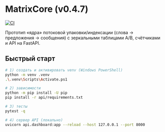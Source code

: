# MatrixCore (v0.4.7)

[![CI](https://github.com/phongpingphongdgf/MatrixCore/actions/workflows/ci.yml/badge.svg)](https://github.com/phongpingphongdgf/MatrixCore/actions/workflows/ci.yml)

Прототип «ядра» потоковой упаковки/индексации (слова → предложения → сообщения) с зеркальными таблицами A/B, счётчиками и API на FastAPI.

## Быстрый старт
```bash
# 1) создать и активировать venv (Windows PowerShell)
python -m venv .venv
.\.venv\Scripts\Activate.ps1

# 2) зависимости
python -m pip install -U pip
pip install -r api/requirements.txt

# 3) тесты
pytest -q

# 4) сервер API (локально)
uvicorn api.dashboard:app --reload --host 127.0.0.1 --port 8000
